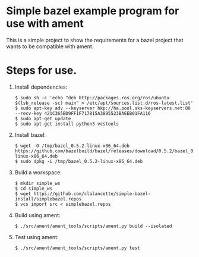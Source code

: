 # Simple bazel example program for use with ament

This is a simple project to show the requirements for a bazel project that wants to be compatible with ament.

# Steps for use.

1.  Install dependencies:

    ```
    $ sudo sh -c 'echo "deb http://packages.ros.org/ros/ubuntu $(lsb_release -sc) main" > /etc/apt/sources.list.d/ros-latest.list'
    $ sudo apt-key adv --keyserver hkp://ha.pool.sks-keyservers.net:80 --recv-key 421C365BD9FF1F717815A3895523BAEEB01FA116
    $ sudo apt-get update
    $ sudo apt-get install python3-vcstools
    ```

1.  Install bazel:

    ```
    $ wget -O /tmp/bazel_0.5.2-linux-x86_64.deb https://github.com/bazelbuild/bazel/releases/download/0.5.2/bazel_0.5.2-linux-x86_64.deb
    $ sudo dpkg -i /tmp/bazel_0.5.2-linux-x86_64.deb
    ```

1.  Build a workspace:

    ```
    $ mkdir simple_ws
    $ cd simple_ws
    $ wget https://github.com/clalancette/simple-bazel-install/simplebazel.repos
    $ vcs import src < simplebazel.repos
    ```

1.  Build using ament:

    ```
    $ ./src/ament/ament_tools/scripts/ament.py build --isolated
    ```

1.  Test using ament:

    ```
    $ ./src/ament/ament_tools/scripts/ament.py test
    ```
